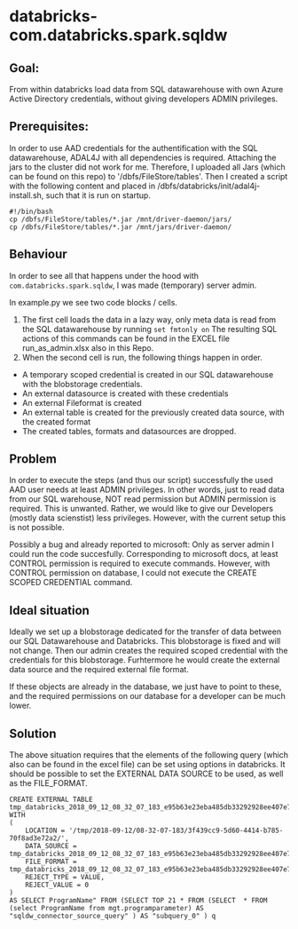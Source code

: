 # databricks-com.databricks.spark.sqldw

## Goal: 
From within databricks load data from SQL datawarehouse with own Azure Active Directory credentials, without giving developers ADMIN privileges.

## Prerequisites:
In order to use AAD credentials for the authentification with the SQL datawarehouse, ADAL4J with all dependencies is required. Attaching the jars to the cluster did not work for me. Therefore, I uploaded all Jars (which can be found on this repo) to '/dbfs/FileStore/tables'.
Then I created a script with the following content and placed in /dbfs/databricks/init/adal4j-install.sh, such that it is run on startup.

```
#!/bin/bash
cp /dbfs/FileStore/tables/*.jar /mnt/driver-daemon/jars/
cp /dbfs/FileStore/tables/*.jar /mnt/jars/driver-daemon/
```

## Behaviour
In order to see all that happens under the hood with `com.databricks.spark.sqldw`, I was made (temporary) server admin.

In example.py we see two code blocks / cells.
1. The first cell loads the data in a lazy way, only meta data is read from the SQL datawarehouse by running `set fmtonly on`
The resulting SQL actions of this commands can be found in the EXCEL file run_as_admin.xlsx also in this Repo.
2. When the second cell is run, the following things happen in order. 
* A temporary scoped credential is created in our SQL datawarehouse with the blobstorage credentials.
* An external datasource is created with these credentials
* An external Fileformat is created 
* An external table is created for the previously created data source, with the created format
* The created tables, formats and datasources are dropped.

## Problem
In order to execute the steps (and thus our script) successfully the used AAD user needs at least ADMIN privileges. In other words, just to read data from our SQL warehouse, NOT read permission but ADMIN permission is required. This is unwanted. Rather, we would like to give our Developers (mostly data scienstist) less privileges. However, with the current setup this is not possible. 

Possibly a bug and already reported to microsoft: Only as server admin I could run the code succesfully. Corresponding to microsoft docs, at least CONTROL permission is required to execute commands. However, with CONTROL permission on database, I could not execute the CREATE SCOPED CREDENTIAL command.

## Ideal situation
Ideally we set up a blobstorage dedicated for the transfer of data between our SQL Datawarehouse and Databricks. This blobstorage is fixed and will not change. Then our admin creates the required scoped credential with the credentials for this blobstorage. Furhtermore he would create the external data source and the required external file format. 

If these objects are already in the database, we just have to point to these, and the required permissions on our database for a developer can be much lower. 

## Solution
The above situation requires that the elements of the following query (which also can be found in the excel file) can be set using options in databricks. It should be possible to set the EXTERNAL DATA SOURCE to be used, as well as the FILE_FORMAT. 

```
CREATE EXTERNAL TABLE tmp_databricks_2018_09_12_08_32_07_183_e95b63e23eba485db33292928ee407e7_external_table
WITH
(
    LOCATION = '/tmp/2018-09-12/08-32-07-183/3f439cc9-5d60-4414-b785-70f8ad3e72a2/',
    DATA_SOURCE = tmp_databricks_2018_09_12_08_32_07_183_e95b63e23eba485db33292928ee407e7_data_source,
    FILE_FORMAT = tmp_databricks_2018_09_12_08_32_07_183_e95b63e23eba485db33292928ee407e7_file_format,
    REJECT_TYPE = VALUE,
    REJECT_VALUE = 0
)
AS SELECT ProgramName" FROM (SELECT TOP 21 * FROM (SELECT  * FROM (select ProgramName from mgt.programparameter) AS "sqldw_connector_source_query" ) AS "subquery_0" ) q 
```
